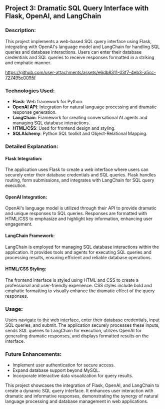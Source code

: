## Project 3: Dramatic SQL Query Interface with Flask, OpenAI, and LangChain

### Description:
This project implements a web-based SQL query interface using Flask, integrating with OpenAI's language model and LangChain for handling SQL queries and database interactions. Users can enter their database credentials and SQL queries to receive responses formatted in a striking and emphatic manner.

https://github.com/user-attachments/assets/e6db8311-03f7-4eb3-a5cc-727495c0095f

### Technologies Used:
- **Flask**: Web framework for Python.
- **OpenAI API**: Integration for natural language processing and dramatic response generation.
- **LangChain**: Framework for creating conversational AI agents and managing SQL database interactions.
- **HTML/CSS**: Used for frontend design and styling.
- **SQLAlchemy**: Python SQL toolkit and Object-Relational Mapping.

### Detailed Explanation:

#### Flask Integration:
The application uses Flask to create a web interface where users can securely enter their database credentials and SQL queries. Flask handles routing, form submissions, and integrates with LangChain for SQL query execution.

#### OpenAI Integration:
OpenAI's language model is utilized through their API to provide dramatic and unique responses to SQL queries. Responses are formatted with HTML/CSS to emphasize and highlight key information, enhancing user engagement.

#### LangChain Framework:
LangChain is employed for managing SQL database interactions within the application. It provides tools and agents for executing SQL queries and processing results, ensuring efficient and reliable database operations.

#### HTML/CSS Styling:
The frontend interface is styled using HTML and CSS to create a professional and user-friendly experience. CSS styles include bold and emphatic formatting to visually enhance the dramatic effect of the query responses.

### Usage:
Users navigate to the web interface, enter their database credentials, input SQL queries, and submit. The application securely processes these inputs, sends SQL queries to LangChain for execution, utilizes OpenAI for generating dramatic responses, and displays formatted results on the interface.

### Future Enhancements:
- Implement user authentication for secure access.
- Expand database support beyond MySQL.
- Incorporate interactive data visualization for query results.

This project showcases the integration of Flask, OpenAI, and LangChain to create a dynamic SQL query interface. It enhances user interaction with dramatic and informative responses, demonstrating the synergy of natural language processing and database management in web applications.

